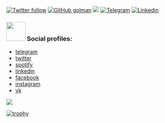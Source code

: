 [![Twitter follow](https://img.shields.io/twitter/follow/g_golman?label=Follow)](https://twitter.com/intent/follow?screen_name=g_golman)
[![GitHub golman](https://img.shields.io/github/followers/golman?label=follow&style=social)](https://github.com/golman)
![](https://visitor-badge.glitch.me/badge?page_id=golman.golman)
[![Telegram](https://img.shields.io/badge/telegram-online-blue)](https://t.me/golman)
[![Linkedin](https://img.shields.io/badge/-LinkedIn-blue?style=flat-square&logo=Linkedin&logoColor=white&link=https://www.linkedin.com/in/grun/)](https://www.linkedin.com/in/grun/)

### <img src="https://media.giphy.com/media/VgCDAzcKvsR6OM0uWg/giphy.gif" width="50"> Social profiles:

* [telegram](https://t.me/golman)
* [twitter](https://twitter.com/g_golman)
* [spotify](https://open.spotify.com/user/g_golman)
* [linkedin](https://www.linkedin.com/in/grun/)
* [facebook](https://www.facebook.com/george.golman)
* [instagram](https://www.instagram.com/golman/)
* [vk](https://vk.com/golman)

<img src="https://github-readme-stats.vercel.app/api?username=golman&show_icons=true&theme=nord&bg_color=0d1117&border_radius=0&hide_border=true"/>

[![trophy](https://github-profile-trophy.vercel.app/?username=golman&theme=nord&column=7&no-frame=true&no-bg=true)](https://github.com/ryo-ma/github-profile-trophy)
